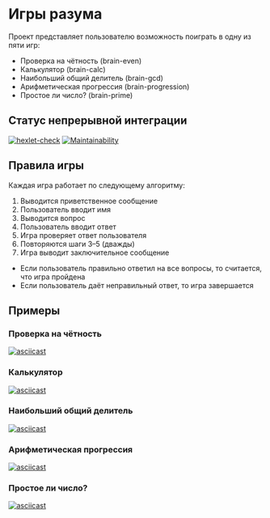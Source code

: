 # Игры разума

Проект представляет пользователю возможность поиграть в одну из пяти игр:
- Проверка на чётность (brain-even)
- Калькулятор (brain-calc)
- Наибольший общий делитель (brain-gcd)
- Арифметическая прогрессия (brain-progression)
- Простое ли число? (brain-prime)

## Статус непрерывной интеграции

[![hexlet-check](https://github.com/RKV102/python-project-49/actions/workflows/hexlet-check.yml/badge.svg)](https://github.com/RKV102/python-project-49/actions/workflows/hexlet-check.yml)
[![Maintainability](https://api.codeclimate.com/v1/badges/1ec127b1755b622208ef/maintainability)](https://codeclimate.com/github/RKV102/python-project-49/maintainability)

## Правила игры

Каждая игра работает по следующему алгоритму:
1. Выводится приветственное сообщение
2. Пользователь вводит имя
3. Выводится вопрос
4. Пользователь вводит ответ
5. Игра проверяет ответ пользователя
6. Повторяются шаги 3–5 (дважды)
7. Игра выводит заключительное сообщение

* Если пользователь правильно ответил на все вопросы, то считается, что игра пройдена
* Если пользователь даёт неправильный ответ, то игра завершается

## Примеры
### Проверка на чётность

[![asciicast](https://asciinema.org/a/8dziEWb42xqapFsRPDkzV8abI.svg)](https://asciinema.org/a/8dziEWb42xqapFsRPDkzV8abI)

### Калькулятор

[![asciicast](https://asciinema.org/a/x9wYsrSKEJhz8aTVdJYA3noSS.svg)](https://asciinema.org/a/x9wYsrSKEJhz8aTVdJYA3noSS)

### Наибольший общий делитель

[![asciicast](https://asciinema.org/a/3qoDPTUhtaLB2eNW3iYEyi1VH.svg)](https://asciinema.org/a/3qoDPTUhtaLB2eNW3iYEyi1VH)

### Арифметическая прогрессия

[![asciicast](https://asciinema.org/a/3pG3sp4vcuIsfZlHJ5bkjLVMe.svg)](https://asciinema.org/a/3pG3sp4vcuIsfZlHJ5bkjLVMe)

### Простое ли число?

[![asciicast](https://asciinema.org/a/i4VQWBLjIn9YU0aOj33tjbnki.svg)](https://asciinema.org/a/i4VQWBLjIn9YU0aOj33tjbnki)

